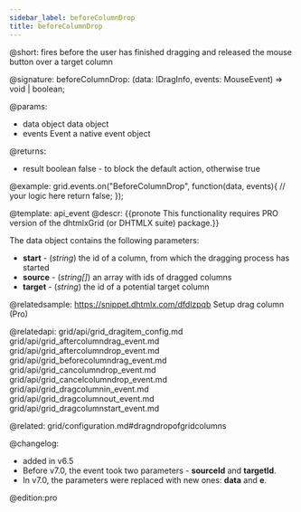 ```yaml
---
sidebar_label: beforeColumnDrop
title: beforeColumnDrop
---          
```


@short: fires before the user has finished dragging and released the mouse button over a target column

@signature: beforeColumnDrop: (data: IDragInfo, events: MouseEvent) => void | boolean;
	
@params:
- data		object		data object
- events		    Event		a native event object

@returns:
- result	boolean		false - to block the default action, otherwise true


@example:
grid.events.on("BeforeColumnDrop", function(data, events){
	// your logic here
    return false;
});


@template:	api_event
@descr:
{{pronote This functionality requires PRO version of the dhtmlxGrid (or DHTMLX suite) package.}}

The data object contains the following parameters:

- **start** - (*string*) the id of a column, from which the dragging process has started
- **source** - (*string[]*) an array with ids of dragged columns
- **target** - (*string*) the id of a potential target column

@relatedsample:  https://snippet.dhtmlx.com/dfdlzpqb	Setup drag column (Pro)


@relatedapi:
grid/api/grid_dragitem_config.md
grid/api/grid_aftercolumndrag_event.md
grid/api/grid_aftercolumndrop_event.md
grid/api/grid_beforecolumndrag_event.md
grid/api/grid_cancolumndrop_event.md
grid/api/grid_cancelcolumndrop_event.md
grid/api/grid_dragcolumnin_event.md
grid/api/grid_dragcolumnout_event.md
grid/api/grid_dragcolumnstart_event.md

@related: grid/configuration.md#dragndropofgridcolumns
	

@changelog: 

- added in v6.5
- Before v7.0, the event took two parameters - **sourceId** and **targetId**. 
- In v7.0, the parameters were replaced with new ones: **data** and **e**.


@edition:pro